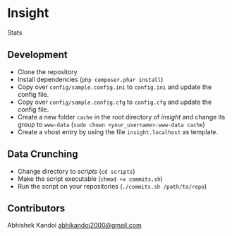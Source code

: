 # Insight

Stats

## Development

* Clone the repository
* Install dependencies (`php composer.phar install`)
* Copy over `config/sample.config.ini` to `config.ini` and update the config file.
* Copy over `config/sample.config.cfg` to `config.cfg` and update the config file.
* Create a new folder `cache` in the root directory of *insight* and change its group to `www-data` (`sudo chown <your_username>:www-data cache`)
* Create a vhost entry by using the file `insight.localhost` as template.

## Data Crunching

* Change directory to *scripts* (`cd scripts`)
* Make the script executable (`chmod +x commits.sh`)
* Run the script on your repositories (`./commits.sh /path/to/repo`)

## Contributors

Abhishek Kandoi <abhikandoi2000@gmail.com>

